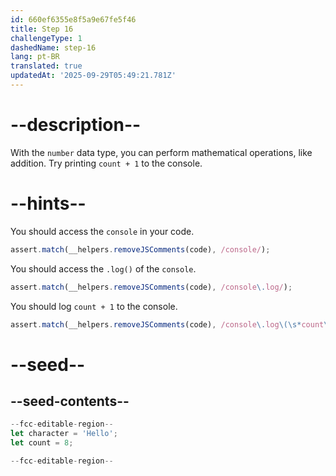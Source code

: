 ```yaml
---
id: 660ef6355e8f5a9e67fe5f46
title: Step 16
challengeType: 1
dashedName: step-16
lang: pt-BR
translated: true
updatedAt: '2025-09-29T05:49:21.781Z'
---
```


# --description--

With the `number` data type, you can perform mathematical operations, like addition. Try printing `count + 1` to the console.

# --hints--

You should access the `console` in your code.

```js
assert.match(__helpers.removeJSComments(code), /console/);
```

You should access the `.log()` of the `console`.

```js
assert.match(__helpers.removeJSComments(code), /console\.log/);
```

You should log `count + 1` to the console.

```js
assert.match(__helpers.removeJSComments(code), /console\.log\(\s*count\s*\+\s*1\s*\);?/);
```

# --seed--

## --seed-contents--

```js
--fcc-editable-region--
let character = 'Hello';
let count = 8;

--fcc-editable-region--
```
